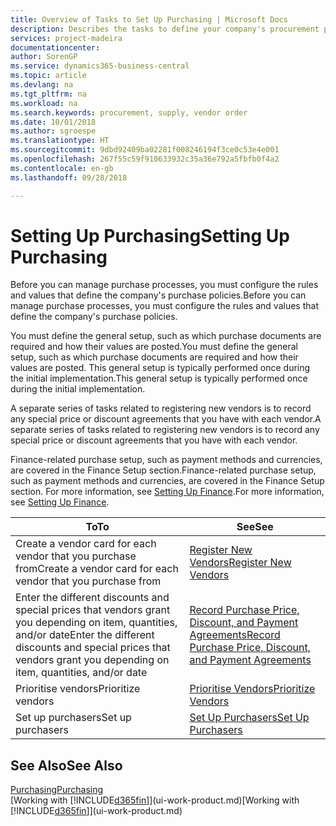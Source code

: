```yaml
---
title: Overview of Tasks to Set Up Purchasing | Microsoft Docs
description: Describes the tasks to define your company's procurement policies and set up your purchasing processes.
services: project-madeira
documentationcenter: 
author: SorenGP
ms.service: dynamics365-business-central
ms.topic: article
ms.devlang: na
ms.tgt_pltfrm: na
ms.workload: na
ms.search.keywords: procurement, supply, vendor order
ms.date: 10/01/2018
ms.author: sgroespe
ms.translationtype: HT
ms.sourcegitcommit: 9dbd92409ba02281f008246194f3ce0c53e4e001
ms.openlocfilehash: 267f55c59f910633932c35a36e792a5fbfb0f4a2
ms.contentlocale: en-gb
ms.lasthandoff: 09/28/2018

---
```

# <a name="setting-up-purchasing"></a><span data-ttu-id="d80cd-103">Setting Up Purchasing</span><span class="sxs-lookup"><span data-stu-id="d80cd-103">Setting Up Purchasing</span></span>
<span data-ttu-id="d80cd-104">Before you can manage purchase processes, you must configure the rules and values that define the company's purchase policies.</span><span class="sxs-lookup"><span data-stu-id="d80cd-104">Before you can manage purchase processes, you must configure the rules and values that define the company's purchase policies.</span></span>

<span data-ttu-id="d80cd-105">You must define the general setup, such as which purchase documents are required and how their values are posted.</span><span class="sxs-lookup"><span data-stu-id="d80cd-105">You must define the general setup, such as which purchase documents are required and how their values are posted.</span></span> <span data-ttu-id="d80cd-106">This general setup is typically performed once during the initial implementation.</span><span class="sxs-lookup"><span data-stu-id="d80cd-106">This general setup is typically performed once during the initial implementation.</span></span>

<span data-ttu-id="d80cd-107">A separate series of tasks related to registering new vendors is to record any special price or discount agreements that you have with each vendor.</span><span class="sxs-lookup"><span data-stu-id="d80cd-107">A separate series of tasks related to registering new vendors is to record any special price or discount agreements that you have with each vendor.</span></span>

<span data-ttu-id="d80cd-108">Finance-related purchase setup, such as payment methods and currencies, are covered in the Finance Setup section.</span><span class="sxs-lookup"><span data-stu-id="d80cd-108">Finance-related purchase setup, such as payment methods and currencies, are covered in the Finance Setup section.</span></span> <span data-ttu-id="d80cd-109">For more information, see [Setting Up Finance](finance-setup-finance.md).</span><span class="sxs-lookup"><span data-stu-id="d80cd-109">For more information, see [Setting Up Finance](finance-setup-finance.md).</span></span>

| <span data-ttu-id="d80cd-110">To</span><span class="sxs-lookup"><span data-stu-id="d80cd-110">To</span></span> | <span data-ttu-id="d80cd-111">See</span><span class="sxs-lookup"><span data-stu-id="d80cd-111">See</span></span> |
| --- | --- |
| <span data-ttu-id="d80cd-112">Create a vendor card for each vendor that you purchase from</span><span class="sxs-lookup"><span data-stu-id="d80cd-112">Create a vendor card for each vendor that you purchase from</span></span>|[<span data-ttu-id="d80cd-113">Register New Vendors</span><span class="sxs-lookup"><span data-stu-id="d80cd-113">Register New Vendors</span></span>](purchasing-how-register-new-vendors.md) |
| <span data-ttu-id="d80cd-114">Enter the different discounts and special prices that vendors grant you depending on item, quantities, and/or date</span><span class="sxs-lookup"><span data-stu-id="d80cd-114">Enter the different discounts and special prices that vendors grant you depending on item, quantities, and/or date</span></span> |[<span data-ttu-id="d80cd-115">Record Purchase Price, Discount, and Payment Agreements</span><span class="sxs-lookup"><span data-stu-id="d80cd-115">Record Purchase Price, Discount, and Payment Agreements</span></span>](purchasing-how-record-purchase-price-discount-payment-agreements.md) |
| <span data-ttu-id="d80cd-116">Prioritise vendors</span><span class="sxs-lookup"><span data-stu-id="d80cd-116">Prioritize vendors</span></span> |[<span data-ttu-id="d80cd-117">Prioritise Vendors</span><span class="sxs-lookup"><span data-stu-id="d80cd-117">Prioritize Vendors</span></span>](purchasing-how-prioritize-vendors.md) |
| <span data-ttu-id="d80cd-118">Set up purchasers</span><span class="sxs-lookup"><span data-stu-id="d80cd-118">Set up purchasers</span></span> |[<span data-ttu-id="d80cd-119">Set Up Purchasers</span><span class="sxs-lookup"><span data-stu-id="d80cd-119">Set Up Purchasers</span></span>](purchasing-how-setup-purchasers.md) |

## <a name="see-also"></a><span data-ttu-id="d80cd-120">See Also</span><span class="sxs-lookup"><span data-stu-id="d80cd-120">See Also</span></span>
[<span data-ttu-id="d80cd-121">Purchasing</span><span class="sxs-lookup"><span data-stu-id="d80cd-121">Purchasing</span></span>](purchasing-manage-purchasing.md)  
<span data-ttu-id="d80cd-122">[Working with [!INCLUDE[d365fin](includes/d365fin_md.md)]](ui-work-product.md)</span><span class="sxs-lookup"><span data-stu-id="d80cd-122">[Working with [!INCLUDE[d365fin](includes/d365fin_md.md)]](ui-work-product.md)</span></span>

